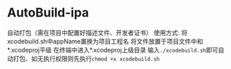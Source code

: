 # AutoBuild-ipa
自动打包（需在项目中配置好描述文件、开发者证书）
使用方式:
将xcodebuild.sh中appName置换为项目工程名
将文件放置于项目文件中和*.xcodeproj平级
在终端中进入*.xcodeproj上级目录
输入`./xcodebuild.sh`即可自动打包、如无执行权限则先执行`chmod +x xcodebuild.sh`
